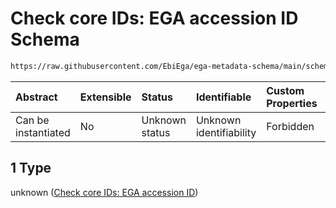 # Check core IDs: EGA accession ID Schema

```txt
https://raw.githubusercontent.com/EbiEga/ega-metadata-schema/main/schemas/EGA.common-definitions.json#/definitions/objectCoreId/anyOf/1
```



| Abstract            | Extensible | Status         | Identifiable            | Custom Properties | Additional Properties | Access Restrictions | Defined In                                                                                           |
| :------------------ | :--------- | :------------- | :---------------------- | :---------------- | :-------------------- | :------------------ | :--------------------------------------------------------------------------------------------------- |
| Can be instantiated | No         | Unknown status | Unknown identifiability | Forbidden         | Allowed               | none                | [EGA.common-definitions.json\*](../../../schemas/EGA.common-definitions.json "open original schema") |

## 1 Type

unknown ([Check core IDs: EGA accession ID](ega-12-definitions-core-identifiers-of-an-object-anyof-check-core-ids-ega-accession-id.md))
